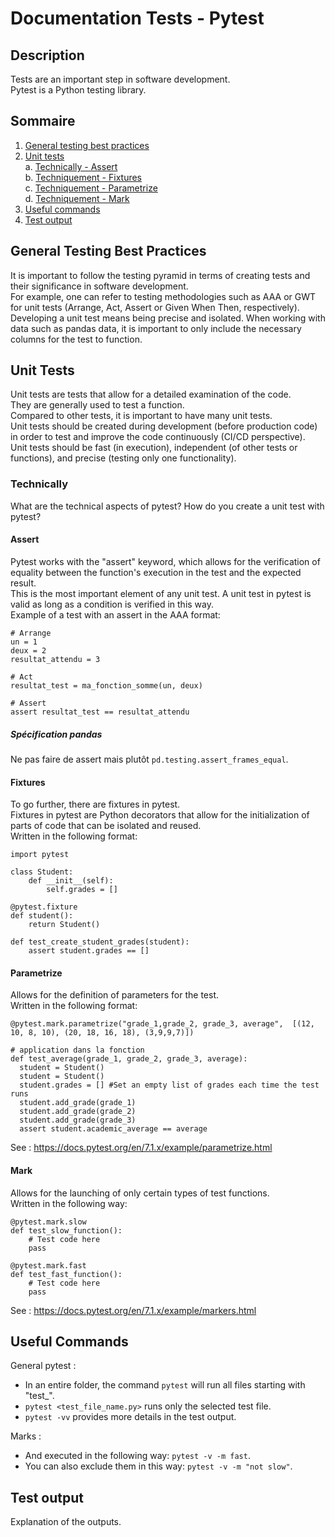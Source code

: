 # Documentation Tests - Pytest
## Description
Tests are an important step in software development.  
Pytest is a Python testing library.

## Sommaire
1. [General testing best practices](#General-testing-best-practices)
2. [Unit tests](#Unit-tests)  
    a. [Technically - Assert](#Assert)  
    b. [Techniquement - Fixtures](#Fixtures)  
    c. [Techniquement - Parametrize](#Parametrize)  
    d. [Techniquement - Mark](#Mark)
3. [Useful commands](#Useful-commands)  
4. [Test output](#Test-output)

## General Testing Best Practices
It is important to follow the testing pyramid in terms of creating tests and their significance in software development.  
For example, one can refer to testing methodologies such as AAA or GWT for unit tests (Arrange, Act, Assert or Given When Then, respectively).  
Developing a unit test means being precise and isolated. When working with data such as pandas data, it is important to only include the necessary columns for the test to function.  

## Unit Tests
Unit tests are tests that allow for a detailed examination of the code.  
They are generally used to test a function.  
Compared to other tests, it is important to have many unit tests.  
Unit tests should be created during development (before production code) in order to test and improve the code continuously (CI/CD perspective).  
Unit tests should be fast (in execution), independent (of other tests or functions), and precise (testing only one functionality).  

### Technically
What are the technical aspects of pytest? How do you create a unit test with pytest?

#### Assert
Pytest works with the "assert" keyword, which allows for the verification of equality between the function's execution in the test and the expected result.  
This is the most important element of any unit test. A unit test in pytest is valid as long as a condition is verified in this way.  
Example of a test with an assert in the AAA format:
```
# Arrange
un = 1
deux = 2
resultat_attendu = 3

# Act
resultat_test = ma_fonction_somme(un, deux)

# Assert
assert resultat_test == resultat_attendu
```
##### Spécification pandas
Ne pas faire de assert mais plutôt ```pd.testing.assert_frames_equal```.  


#### Fixtures
To go further, there are fixtures in pytest.  
Fixtures in pytest are Python decorators that allow for the initialization of parts of code that can be isolated and reused.  
Written in the following format:
```
import pytest

class Student:
    def __init__(self):
        self.grades = []

@pytest.fixture
def student():
    return Student()

def test_create_student_grades(student):
    assert student.grades == []
```

#### Parametrize
Allows for the definition of parameters for the test.  
Written in the following format:
```
@pytest.mark.parametrize("grade_1,grade_2, grade_3, average",  [(12, 10, 8, 10), (20, 18, 16, 18), (3,9,9,7)])

# application dans la fonction
def test_average(grade_1, grade_2, grade_3, average):
  student = Student()
  student = Student()
  student.grades = [] #Set an empty list of grades each time the test runs
  student.add_grade(grade_1)
  student.add_grade(grade_2)
  student.add_grade(grade_3)
  assert student.academic_average == average
```

See : https://docs.pytest.org/en/7.1.x/example/parametrize.html

#### Mark
Allows for the launching of only certain types of test functions.  
Written in the following way:
```
@pytest.mark.slow
def test_slow_function():
    # Test code here
    pass

@pytest.mark.fast
def test_fast_function():
    # Test code here
    pass
```

See : https://docs.pytest.org/en/7.1.x/example/markers.html

## Useful Commands
General pytest :  
* In an entire folder, the command ```pytest``` will run all files starting with "test_".
* ```pytest <test_file_name.py>``` runs only the selected test file.
* ```pytest -vv``` provides more details in the test output.  

Marks :  
* And executed in the following way: ```pytest -v -m fast```.  
* You can also exclude them in this way: ```pytest -v -m "not slow"```.  

## Test output
Explanation of the outputs.

